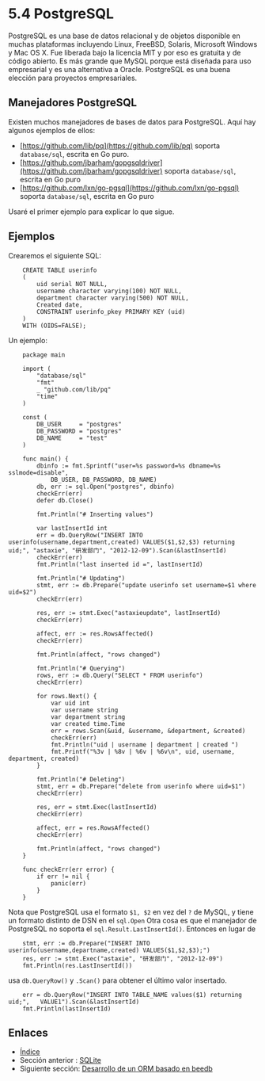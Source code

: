 # 5.4 PostgreSQL

PostgreSQL es una base de datos relacional y de objetos disponible en muchas plataformas incluyendo Linux, FreeBSD, Solaris, Microsoft Windows y Mac OS X. Fue liberada bajo la licencia MIT y por eso es gratuita y de código abierto. Es más grande que MySQL porque está diseñada para uso empresarial y es una alternativa a Oracle. PostgreSQL es una buena elección para proyectos empresariales.

## Manejadores PostgreSQL

Existen muchos manejadores de bases de datos para PostgreSQL. Aquí hay algunos ejemplos de ellos:

- [https://github.com/lib/pq](https://github.com/lib/pq) soporta `database/sql`, escrita en Go puro.
- [https://github.com/jbarham/gopgsqldriver](https://github.com/jbarham/gopgsqldriver) soporta `database/sql`, escrita en Go puro
- [https://github.com/lxn/go-pgsql](https://github.com/lxn/go-pgsql) soporta `database/sql`, escrita en Go puro

Usaré el primer ejemplo para explicar lo que sigue.

## Ejemplos

Crearemos el siguiente SQL:
```
	CREATE TABLE userinfo
	(
	    uid serial NOT NULL,
	    username character varying(100) NOT NULL,
	    department character varying(500) NOT NULL,
	    Created date,
	    CONSTRAINT userinfo_pkey PRIMARY KEY (uid)
	)
	WITH (OIDS=FALSE);
```
Un ejemplo:
```
	package main

	import (
		"database/sql"
		"fmt"
		_ "github.com/lib/pq"
		"time"
	)

	const (
		DB_USER     = "postgres"
		DB_PASSWORD = "postgres"
		DB_NAME     = "test"
	)

	func main() {
		dbinfo := fmt.Sprintf("user=%s password=%s dbname=%s sslmode=disable",
			DB_USER, DB_PASSWORD, DB_NAME)
		db, err := sql.Open("postgres", dbinfo)
		checkErr(err)
		defer db.Close()

		fmt.Println("# Inserting values")

		var lastInsertId int
		err = db.QueryRow("INSERT INTO userinfo(username,department,created) VALUES($1,$2,$3) returning uid;", "astaxie", "研发部门", "2012-12-09").Scan(&lastInsertId)
		checkErr(err)
		fmt.Println("last inserted id =", lastInsertId)

		fmt.Println("# Updating")
		stmt, err := db.Prepare("update userinfo set username=$1 where uid=$2")
		checkErr(err)

		res, err := stmt.Exec("astaxieupdate", lastInsertId)
		checkErr(err)

		affect, err := res.RowsAffected()
		checkErr(err)

		fmt.Println(affect, "rows changed")

		fmt.Println("# Querying")
		rows, err := db.Query("SELECT * FROM userinfo")
		checkErr(err)

		for rows.Next() {
			var uid int
			var username string
			var department string
			var created time.Time
			err = rows.Scan(&uid, &username, &department, &created)
			checkErr(err)
			fmt.Println("uid | username | department | created ")
			fmt.Printf("%3v | %8v | %6v | %6v\n", uid, username, department, created)
		}

		fmt.Println("# Deleting")
		stmt, err = db.Prepare("delete from userinfo where uid=$1")
		checkErr(err)

		res, err = stmt.Exec(lastInsertId)
		checkErr(err)

		affect, err = res.RowsAffected()
		checkErr(err)

		fmt.Println(affect, "rows changed")
	}

	func checkErr(err error) {
		if err != nil {
			panic(err)
		}
	}
```
Nota que PostgreSQL usa el formato `$1, $2` en vez del `?` de MySQL, y tiene un formato distinto de DSN en el `sql.Open`
Otra cosa es que el manejador de PostgreSQL no soporta el `sql.Result.LastInsertId()`.
Entonces en lugar de
```
	stmt, err := db.Prepare("INSERT INTO userinfo(username,departname,created) VALUES($1,$2,$3);")
	res, err := stmt.Exec("astaxie", "研发部门", "2012-12-09")
	fmt.Println(res.LastInsertId())
```
usa `db.QueryRow()` y `.Scan()` para obtener el último valor insertado.
```
	err = db.QueryRow("INSERT INTO TABLE_NAME values($1) returning uid;",	VALUE1").Scan(&lastInsertId)
	fmt.Println(lastInsertId)
```
## Enlaces

- [Índice](preface.md)
- Sección anterior : [SQLite](05.3.md)
- Siguiente sección: [Desarrollo de un ORM basado en beedb](05.5.md)

